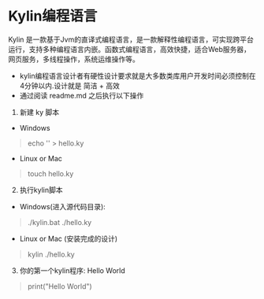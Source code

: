 # Kylin编程语言
Kylin 是一款基于Jvm的直译式编程语言，是一款解释性编程语言，可实现跨平台运行，支持多种编程语言内嵌。函数式编程语言，高效快捷，适合Web服务器，网页服务，多线程操作，系统运维操作等。

- kylin编程语言设计者有硬性设计要求就是大多数类库用户开发时间必须控制在 4分钟以内.设计就是 简洁 + 高效
- 通过阅读 readme.md 之后执行以下操作

1. 新建 ky 脚本
- Windows
> echo '' > hello.ky

- Linux or Mac
> touch hello.ky

2. 执行kylin脚本
- Windows(进入源代码目录): 
> ./kylin.bat ./hello.ky  

- Linux or Mac (安装完成的设计)
> kylin ./hello.ky

3. 你的第一个kylin程序: Hello World
> print("Hello World")